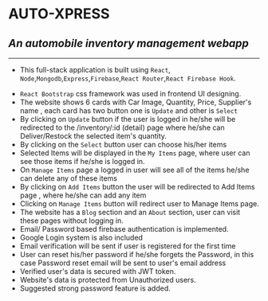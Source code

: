 # **AUTO-XPRESS**

## _An automobile inventory management webapp_

---

- This full-stack application is built using `React`, `Node`,`Mongodb`,`Express`,`Firebase`,`React Router`,`React Firebase Hook`.

* `React Bootstrap` css framework was used in frontend UI designing.
* The website shows 6 cards with Car Image, Quantity, Price, Supplier's name , each card has two button one is `Update` and other is `Select`
* By clicking on `Update` button if the user is logged in he/she will be redirected to the /inventory/:id (detail) page where he/she can Deliver/Restock the selected item's quantity.
* By clicking on the `Select` button user can choose his/her items
* Selected Items will be displayed in the `My Items` page, where user can see those items if he/she is logged in.
* On `Manage Items` page a logged in user will see all of the items he/she can delete any of these items
* By clicking on `Add Items` button the user will be redirected to Add Items page , where he/she can add any item
* Clicking on `Manage Items` button will redirect user to Manage Items page.
* The website has a `Blog` section and an `About` section, user can visit these pages without logging in.
* Email/ Password based firebase authentication is implemented.
* Google Login system is also included
* Email verification will be sent if user is registered for the first time
* User can reset his/her password if he/she forgets the Password, in this case Password reset email will be sent to user's email address
* Verified user's data is secured with JWT token.
* Website's data is protected from Unauthorized users.
* Suggested strong password feature is added.
